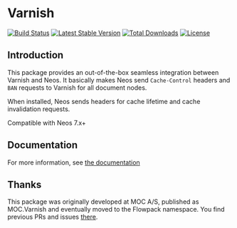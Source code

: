 # Varnish

[![Build Status](https://travis-ci.com/Flowpack/Varnish.svg?branch=master)](https://travis-ci.com/github/Flowpack/varnish)
[![Latest Stable Version](https://poser.pugx.org/lowpack/varnish/v/stable)](https://packagist.org/packages/flowpack/varnish)
[![Total Downloads](https://poser.pugx.org/flowpack/varnish/downloads)](https://packagist.org/packages/flowpack/varnish)
[![License](https://poser.pugx.org/flowpack/varnish/license)](https://packagist.org/packages/flowpack/varnish)

## Introduction


This package provides an out-of-the-box seamless integration between Varnish and Neos. It basically makes Neos send
``Cache-Control`` headers and ``BAN`` requests to Varnish for all document nodes.

When installed, Neos sends headers for cache lifetime and cache invalidation requests.

Compatible with Neos 7.x+

## Documentation

For more information, see [the documentation](Documentation/Index.rst)

## Thanks 

This package was originally developed at MOC A/S, published as MOC.Varnish and eventually moved to the Flowpack namespace. You find previous PRs and issues [there](https://github.com/mocdk/MOC.Varnish).
